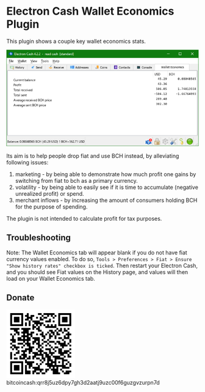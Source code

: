 # Electron Cash Wallet Economics Plugin

This plugin shows a couple key wallet economics stats.

![screenshot](/screenshot.png)

Its aim is to help people drop fiat and use BCH instead, by alleviating following issues:

1. marketing - by being able to demonstrate how much profit one gains by switching from fiat to bch as a primary currency.
2. volatility - by being able to easily see if it is time to accumulate (negative unrealized profit) or spend.
3. merchant inflows - by increasing the amount of consumers holding BCH for the purpose of spending.  



The plugin is not intended to calculate profit for tax purposes.

## Troubleshooting

Note: The Wallet Economics tab will appear blank if you do not have fiat currency values enabled.  To do so, `Tools > Preferences > Fiat > Ensure "Show history rates" checkbox is ticked`. Then restart your Electron Cash, and you should see Fiat values on the History page, and values will then load on your Wallet Economics tab.

## Donate

![donate](/donate.png)
bitcoincash:qrr8j5uz6dpy7gh3d2aatj9uzc00f6guzgvzurpn7d
